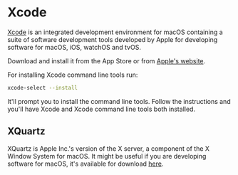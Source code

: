 # Xcode

[Xcode](https://developer.apple.com/xcode/) is an integrated development environment for macOS containing a suite of software development tools developed by Apple for developing software for macOS, iOS, watchOS and tvOS.

Download and install it from the App Store or from [Apple's website](https://developer.apple.com/xcode/).

For installing Xcode command line tools run:

```bash
xcode-select --install
```

It'll prompt you to install the command line tools. Follow the instructions and you'll have Xcode and Xcode command line tools both installed.

## XQuartz

XQuartz is Apple Inc.'s version of the X server, a component of the X Window System for macOS. It might be useful if you are developing software for macOS, it's available for download [here](http://xquartz.macosforge.org/landing/).


